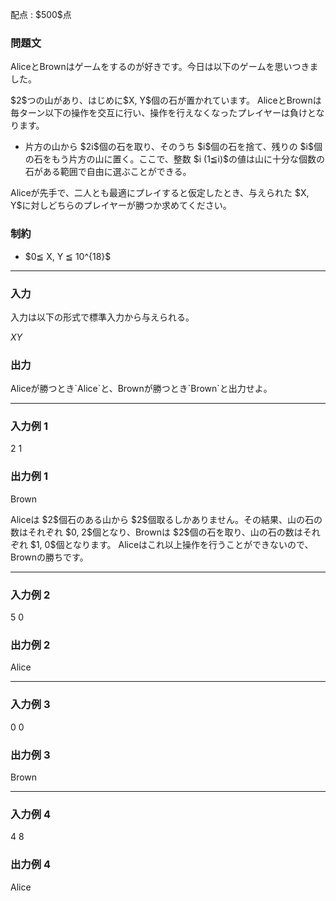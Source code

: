 
<div>

<span>

<span>

<p>
配点 : $500$点
</p>

<div>

<section>

### **問題文**

<p>
AliceとBrownはゲームをするのが好きです。今日は以下のゲームを思いつきました。
</p>

<p>
$2$つの山があり、はじめに$X, Y$個の石が置かれています。
AliceとBrownは毎ターン以下の操作を交互に行い、操作を行えなくなったプレイヤーは負けとなります。
</p>

<ul>

<li>
片方の山から $2i$個の石を取り、そのうち $i$個の石を捨て、残りの $i$個の石をもう片方の山に置く。ここで、整数 $i (1≦i)$の値は山に十分な個数の石がある範囲で自由に選ぶことができる。
</li>

</ul>

<p>
Aliceが先手で、二人とも最適にプレイすると仮定したとき、与えられた $X, Y$に対しどちらのプレイヤーが勝つか求めてください。
</p>

</section>

</div>

<div>

<section>

### **制約**

<ul>

<li>
$0≦ X, Y ≦ 10^{18}$
</li>

</ul>

</section>

</div>

---

<div>

<div>

<section>

### **入力**

<p>
入力は以下の形式で標準入力から与えられる。
</p>

<div>

$X$$Y$
</div>

</section>

</div>

<div>

<section>

### **出力**

<p>
Aliceが勝つとき`Alice`と、Brownが勝つとき`Brown`と出力せよ。
</p>

</section>

</div>

</div>

---

<div>

<section>

### **入力例 1**

<div>

2 1

</div>

</section>

</div>

<div>

<section>

### **出力例 1**

<div>

Brown

</div>

<p>
Aliceは $2$個石のある山から $2$個取るしかありません。その結果、山の石の数はそれぞれ $0, 2$個となり、Brownは $2$個の石を取り、山の石の数はそれぞれ $1, 0$個となります。
Aliceはこれ以上操作を行うことができないので、Brownの勝ちです。
</p>

</section>

</div>

---

<div>

<section>

### **入力例 2**

<div>

5 0

</div>

</section>

</div>

<div>

<section>

### **出力例 2**

<div>

Alice

</div>

</section>

</div>

---

<div>

<section>

### **入力例 3**

<div>

0 0

</div>

</section>

</div>

<div>

<section>

### **出力例 3**

<div>

Brown

</div>

</section>

</div>

---

<div>

<section>

### **入力例 4**

<div>

4 8

</div>

</section>

</div>

<div>

<section>

### **出力例 4**

<div>

Alice

</div>

</section>

</div>

</span>

</span>

</div>
